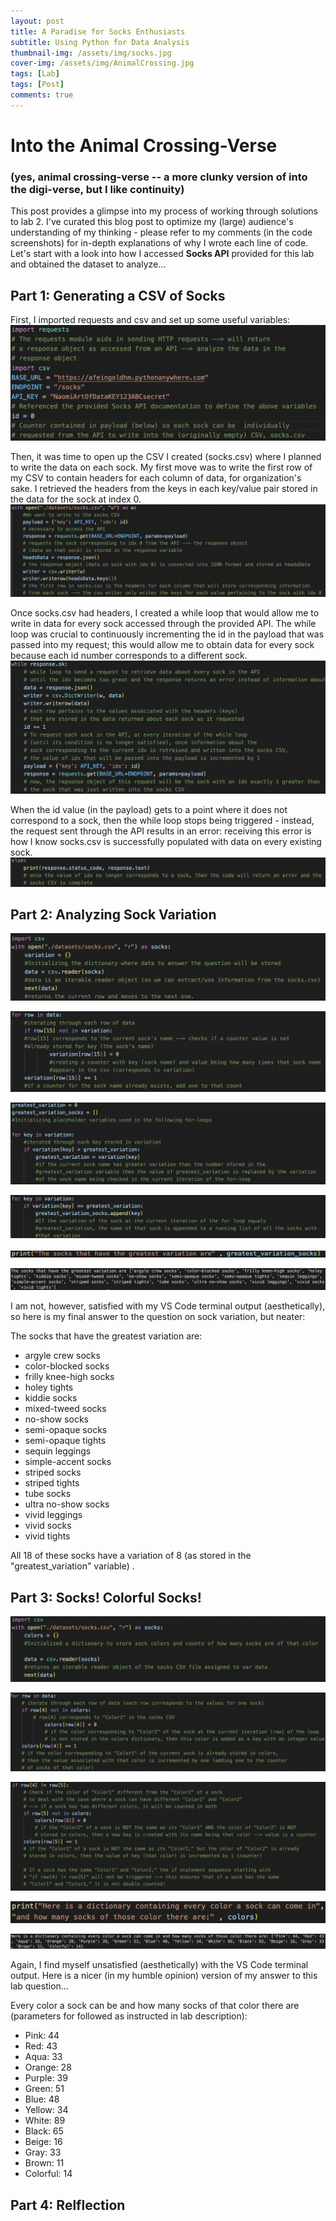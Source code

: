 ```yaml
---
layout: post
title: A Paradise for Socks Enthusiasts 
subtitle: Using Python for Data Analysis 
thumbnail-img: /assets/img/socks.jpg
cover-img: /assets/img/AnimalCrossing.jpg
tags: [Lab]
tags: [Post] 
comments: true
---
```


# Into the Animal Crossing-Verse 
### (yes, animal crossing-verse -- a more clunky version of into the digi-verse, but I like continuity) 

This post provides a glimpse into my process of working through solutions to lab 2. I've curated this blog post to optimize my (large) audience's understanding of my thinking - please refer to my comments (in the code screenshots) for in-depth explanations of why I wrote each line of code. Let's start with a look into how I accessed **Socks API** provided for this lab and obtained the dataset to analyze... 

## Part 1: Generating a CSV of Socks

First, I imported requests and csv and set up some useful variables: 
![FIX](../assets/img/initializing.jpg)

Then, it was time to open up the CSV I created (socks.csv) where I planned to write the data on each sock. My first move was to write the first row of my CSV to contain headers for each column of data, for organization's sake. I retrieved the headers from the keys in each key/value pair stored in the data for the sock at index 0. 
![FIX](../assets/img/openedFile.jpg)


Once socks.csv had headers, I created a while loop that would allow me to write in data for every sock accessed through the provided API. The while loop was crucial to continuously incrementing the id in the payload that was passed into my request; this would allow me to obtain data for every sock because each id number corresponds to a different sock.
![FIX.ok](../assets/img/whilePart.jpg)


When the id value (in the payload) gets to a point where it does not correspond to a sock, then the while loop stops being triggered - instead, the request sent through the API results in an error: receiving this error is how I know socks.csv is successfully populated with data on every existing sock.
![FOX](../assets/img/else.jpg)



## Part 2: Analyzing Sock Variation 
![opener](../assets/img/openerVariation.jpg)

![makingCountVar](../assets/img/VariationList.jpg)

![checkingforGreatest](../assets/img/greatestVariation.jpg)

![listofsockswithgreatest](../assets/img/greatestList.jpg)

![printVariation](../assets/img/printVariation.jpg)

![output](../assets/img/variationOutput.jpg)

I am not, however, satisfied with my VS Code terminal output (aesthetically), so here is my final answer to the question
on sock variation, but neater: 

The socks that have the greatest variation are:
- argyle crew socks 
- color-blocked socks
- frilly knee-high socks
- holey tights
- kiddie socks
- mixed-tweed socks
- no-show socks
- semi-opaque socks
- semi-opaque tights
- sequin leggings
- simple-accent socks
- striped socks
- striped tights
- tube socks
- ultra no-show socks
- vivid leggings
- vivid socks
- vivid tights

All 18 of these socks have a variation of 8 (as stored in the "greatest_variation" variable) . 


## Part 3: Socks! Colorful Socks!

![initializecolors](../assets/img/initializeColors.jpg)

![forColor1](../assets/img/Color1loop.jpg)

![checkforcolor2](../assets/img/Color2loop.jpg)

![printingcolors](../assets/img/printSockcolors.jpg)

![coloruglyoutput](../assets/img/colorOutput.jpg)

Again, I find myself unsatisfied (aesthetically) with the VS Code terminal output. Here is a nicer (in my humble opinion) version of my answer to this lab question...

Every color a sock can be and how many socks of that color there are (parameters for followed as instructed in lab description): 
- Pink: 44
- Red: 43
- Aqua: 33
- Orange: 28
- Purple: 39
- Green: 51
- Blue: 48
- Yellow: 34
- White: 89
- Black: 65
- Beige: 16
- Gray: 33 
- Brown: 11
- Colorful: 14


## Part 4: Relflection

